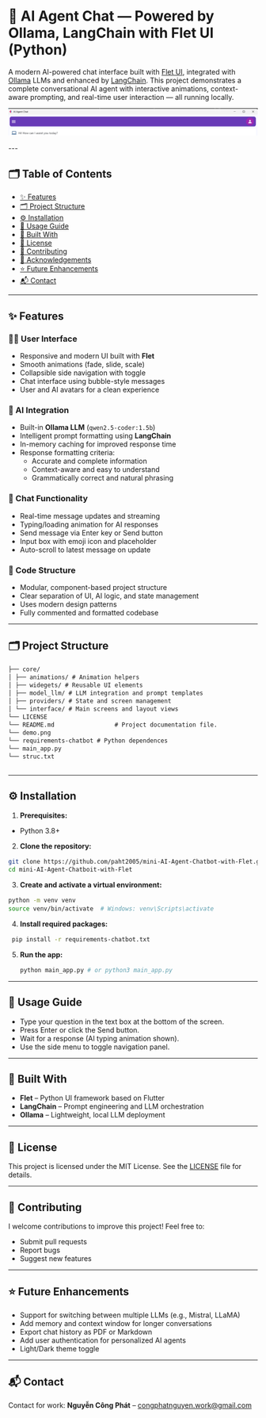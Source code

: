 # 🤖 AI Agent Chat — Powered by Ollama, LangChain with Flet UI (Python)

A modern AI-powered chat interface built with [Flet UI](https://flet.dev/), integrated with [Ollama](https://ollama.ai/) LLMs and enhanced by [LangChain](https://www.langchain.com/). This project demonstrates a complete conversational AI agent with interactive animations, context-aware prompting, and real-time user interaction — all running locally.

<p align="center">
  <img src="demo.png" alt="AI Agent Chat UI Preview" />
</p>
---

## 🗂️ Table of Contents

- [✨ Features](#-features)
- [🗂️ Project Structure](#️-project-structure)
- [⚙️ Installation](#️-installation)
- [🎯 Usage Guide](#-usage-guide)
- [🧰 Built With](#-built-with)
- [📄 License](#-license)
- [🤝 Contributing](#-contributing)
- [🧠 Acknowledgements](#-acknowledgements)
- [⭐ Future Enhancements](#-future-enhancements)
- [📬 Contact](#-contact)

---
## ✨ Features

### 🧑‍💻 User Interface
- Responsive and modern UI built with **Flet**
- Smooth animations (fade, slide, scale)
- Collapsible side navigation with toggle
- Chat interface using bubble-style messages
- User and AI avatars for a clean experience

### 🤖 AI Integration
- Built-in **Ollama LLM** (`qwen2.5-coder:1.5b`)
- Intelligent prompt formatting using **LangChain**
- In-memory caching for improved response time
- Response formatting criteria:
  - Accurate and complete information
  - Context-aware and easy to understand
  - Grammatically correct and natural phrasing

### 💬 Chat Functionality
- Real-time message updates and streaming
- Typing/loading animation for AI responses
- Send message via Enter key or Send button
- Input box with emoji icon and placeholder
- Auto-scroll to latest message on update

### 🧱 Code Structure
- Modular, component-based project structure
- Clear separation of UI, AI logic, and state management
- Uses modern design patterns
- Fully commented and formatted codebase

---

## 🗂️ Project Structure
```
├── core/
│ ├── animations/ # Animation helpers                           
│ ├── widegets/ # Reusable UI elements                            
│ ├── model_llm/ # LLM integration and prompt templates                      
│ ├── providers/ # State and screen management                     
│ └── interface/ # Main screens and layout views                               
└── LICENSE
└── README.md                 # Project documentation file.
└── demo.png
└── requirements-chatbot # Python dependences
└── main_app.py
└── struc.txt


```
---

## ⚙️ Installation

1. **Prerequisites:**
- Python 3.8+


2. **Clone the repository:**

  ```bash
  git clone https://github.com/paht2005/mini-AI-Agent-Chatbot-with-Flet.git
  cd mini-AI-Agent-Chatboit-with-Flet
  ```
3. **Create and activate a virtual environment:**
  ```bash
  python -m venv venv
  source venv/bin/activate  # Windows: venv\Scripts\activate
  ```

4. **Install required packages:**
  ```bash
   pip install -r requirements-chatbot.txt
   ```
5. **Run the app:**
   ```bash
   python main_app.py # or python3 main_app.py
   ```
---
## 🎯 Usage Guide
- Type your question in the text box at the bottom of the screen.
- Press Enter or click the Send button.
- Wait for a response (AI typing animation shown).
- Use the side menu to toggle navigation panel.

---
## 🧰 Built With
- **Flet** – Python UI framework based on Flutter
- **LangChain** – Prompt engineering and LLM orchestration
- **Ollama** – Lightweight, local LLM deployment

---
## 📄 License
This project is licensed under the MIT License. See the [LICENSE](./LICENSE) file for details.

---
## 🤝 Contributing
I welcome contributions to improve this project!
Feel free to:
- Submit pull requests
- Report bugs
- Suggest new features

---
## ⭐ Future Enhancements
- Support for switching between multiple LLMs (e.g., Mistral, LLaMA)
- Add memory and context window for longer conversations
- Export chat history as PDF or Markdown
- Add user authentication for personalized AI agents
- Light/Dark theme toggle

--- 
## 📬 Contact
Contact for work: **Nguyễn Công Phát** – congphatnguyen.work@gmail.com

